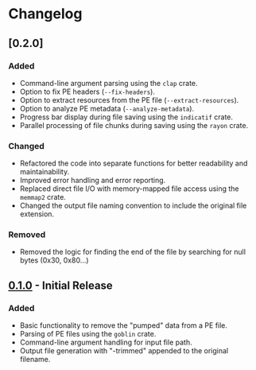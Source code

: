 # Changelog

## [0.2.0]

### Added

- Command-line argument parsing using the `clap` crate.
- Option to fix PE headers (`--fix-headers`).
- Option to extract resources from the PE file (`--extract-resources`).
- Option to analyze PE metadata (`--analyze-metadata`).
- Progress bar display during file saving using the `indicatif` crate.
- Parallel processing of file chunks during saving using the `rayon` crate.

### Changed

- Refactored the code into separate functions for better readability and maintainability.
- Improved error handling and error reporting.
- Replaced direct file I/O with memory-mapped file access using the `memmap2` crate.
- Changed the output file naming convention to include the original file extension.

### Removed

- Removed the logic for finding the end of the file by searching for null bytes (0x30, 0x80...)

## [0.1.0] - Initial Release

### Added

- Basic functionality to remove the "pumped" data from a PE file.
- Parsing of PE files using the `goblin` crate.
- Command-line argument handling for input file path.
- Output file generation with "-trimmed" appended to the original filename.

[Unreleased]: https://github.com/your-repo/file-unpumper/compare/v0.1.0...HEAD
[0.1.0]: https://github.com/your-repo/file-unpumper/releases/tag/v0.1.0
